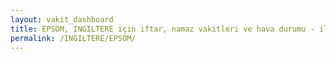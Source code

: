 ```yaml
---
layout: vakit_dashboard
title: EPSOM, INGILTERE için iftar, namaz vakitleri ve hava durumu - ilçe/eyalet seç
permalink: /INGILTERE/EPSOM/
---
```


<script type="text/javascript">
  var GLOBAL_COUNTRY = 'INGILTERE';
  var GLOBAL_CITY = 'EPSOM';
  var GLOBAL_STATE = '';
  var lat = 72;
  var lon = 21;
</script>
